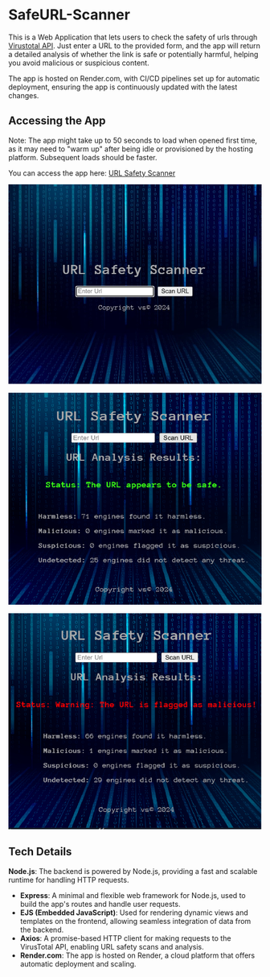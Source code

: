 # SafeURL-Scanner

This is a Web Application that lets users to check the safety of urls 
through [Virustotal API](https://docs.virustotal.com/reference/overview). 
Just enter a URL to the provided form, and the 
app will return a detailed analysis of whether the link is safe or 
potentially harmful, helping you avoid malicious or suspicious content.

The app is hosted on Render.com, with CI/CD pipelines set up for automatic 
deployment, ensuring the app is continuously updated with the latest changes.

## Accessing the App

Note: The app might take up to 50 seconds to load when opened first time, 
as it may need to "warm up" after being idle or provisioned by the hosting 
platform. Subsequent loads should be faster.

You can access the app here: [URL Safety Scanner](https://url-safety-scanner.onrender.com/)


![home page](public/imgs/home.jpg)

![safe result](public/imgs/sUrl.png)

![malicious result](public/imgs/mUrl.png)

## Tech Details

**Node.js**: The backend is powered by Node.js, providing a fast and scalable runtime for handling HTTP requests.
- **Express**: A minimal and flexible web framework for Node.js, used to build the app's routes and handle user requests.
- **EJS (Embedded JavaScript)**: Used for rendering dynamic views and templates on the frontend, allowing seamless integration of data from the backend.
- **Axios**: A promise-based HTTP client for making requests to the VirusTotal API, enabling URL safety scans and analysis.
- **Render.com**: The app is hosted on Render, a cloud platform that offers automatic deployment and scaling.
